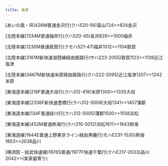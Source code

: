 ```yaml
---
title: 電車
---
```


[あいの風・IR]426M普通金沢行(クハ520-56)富山724>>824金沢

[北陸本線]1334M普通福井行(クハ520-45)金沢829>>1000福井

[北陸本線]1230M普通敦賀行(クモハ521-47)福井1012>>1104敦賀

[北陸本線]3161M新快速湖西線経由姫路行(サハ223-2055)敦賀1123>>1139近江塩津

[北陸本線]3467M新快速米原経由姫路行(クハ222-2095)近江塩津1207>>1242米原

[東海道本線]218F普通大垣行(クハ312-418)米原1300>>1335大垣

[東海道本線]2336F新快速豊橋行(クハ312-5009)大垣1341>>1457蒲郡

[東海道本線]134F普通掛川行(クハ312-5005)蒲郡1500>>1558浜松

[東海道本線]452M普通熱海行(クハ210-5012)浜松1611>>1843熱海

[東海道線]1644E普通上野東京ライン経由黒磯行(モハE231-1530)熱海1853>>2038品川

[横須賀・総武快速線]1976S普通/1977F快速千葉行(クハE217-2033)品川2042>>(実家最寄り)
